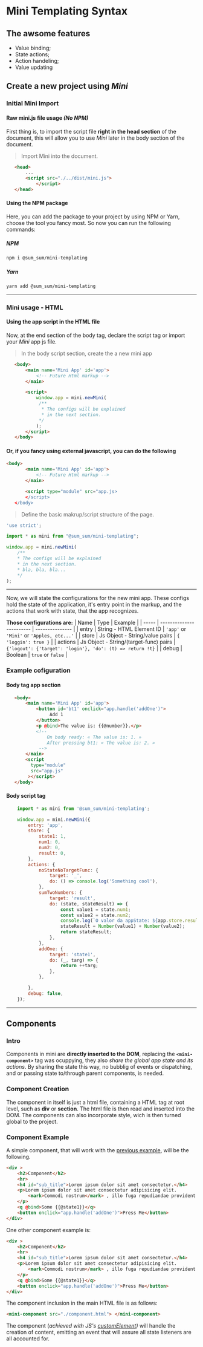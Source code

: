 # Mini Templating Syntax

## The awsome features

- Value binding;
- State actions;
- Action handeling;
- Value updating

## Create a new project using *Mini*

### **Initial Mini Import**

#### Raw mini.js file usage *(No NPM)*

First thing is, to import the script file **right in the head section**
of the document, this will allow you to use *Mini* later in the body
section of the document.

> Import Mini into the document.

```HTML
   <head>
       ...
       <script src="./../dist/mini.js">
           </script>
   </head>
```

#### Using the NPM package

Here, you can add the package to your project by using NPM or Yarn, choose the tool you fancy most. So now you can run the following commands:

##### NPM

```bash
npm i @sum_sum/mini-templating
```

##### Yarn

```bash
yarn add @sum_sum/mini-templating
```

---

### Mini usage - HTML

#### Using the app script in the HTML file

Now, at the end section of the body tag, declare the script tag or import your *Mini* app js file.

> In the body script section, create the a new mini app

```HTML
   <body>
       <main name='Mini App' id='app'>
           <!-- Future Html markup -->
       </main>

       <script>
           window.app = mini.newMini(
            /**
             * The configs will be explained
             * in the next section.
            */
           );
       </script>
   </body>
```

#### Or, if you fancy using external javascript, you can do the following

```html
<body>
       <main name='Mini App' id='app'>
           <!-- Future Html markup -->
       </main>

       <script type="module" src="app.js>
       </script>
   </body>
```

> Define the basic makrup/script structure of the page.

```javascript
'use strict';

import * as mini from "@sum_sum/mini-templating";

window.app = mini.newMini(
    /**
    * The configs will be explained
    * in the next section.
    * bla, bla, bla...
    */
);
```

---

Now, we will state the configurations for the new mini app.
These configs hold the state of the application, it's entry point in the markup, and the actions that work with state, that the app recognizes.

**Those configurations are:**
| Name | Type | Example |
| ----- | ------------------------ | --------------- |
| entry | String - HTML Element ID | `'app'` or `'Mini'` or `'Apples, etc...'` |
| store | Js Object - String/value pairs | `{ 'loggin': true }` |
| actions | Js Object - String/(target-func) pairs | `{'logout': {'target': 'login'}, 'do': (t) => return !t}` |
| debug | Boolean | `true` or `false` |

### **Example cofiguration**

#### **Body tag app section**

```HTML
   <body>
       <main name='Mini App' id='app'>
           <button id='bt1' onclick="app.handle('addOne')">
                Add 1
           </button>
           <p @bind>The value is: {{@number}}.</p>
           <!--
               On body ready: « The value is: 1. »
               After pressing bt1: « The value is: 2. »
            -->
       </main>
       <script
         type="module"
         src="app.js"
        ></script>
   </body>
```

#### **Body script tag**

```JavaScript
    import * as mini from '@sum_sum/mini-templating';

    window.app = mini.newMini({
        entry: 'app',
        store: {
            state1: 1,
            num1: 0,
            num2: 0,
            result: 0,
        },
        actions: {
            noStateNoTargetFunc: {
                target: '_',
                do: () => console.log('Something cool'),
            },
            sumTwoNumbers: {
                target: 'result',
                do: (state, stateResult) => {
                    const value1 = state.num1;
                    const value2 = state.num2;
                    console.log(`O valor da appState: ${app.store.result}`);
                    stateResult = Number(value1) + Number(value2);
                    return stateResult;
                },
            },
            addOne: {
                target: 'state1',
                do: (_, targ) => {
                    return ++targ;
                },
            },

        },
        debug: false,
    });
```

---

## Components

### Intro

Components in mini are **directly inserted to the DOM**, replacing the **`<mini-component>`** tag was ocuppying, they also *share the global app state and its actions*. By sharing the state this way, no bubblig of events or dispatching, and or passing state to/through parent components, is needed.

### Component Creation

The component in itself is just a html file, containing a HTML tag at root level, such as **div** or **section**. The html file is then read and inserted into the DOM. The components can also incorporate style, wich is then turned global to the project.

### Component Example

A simple component, that will work with the [previous example](#body-script-tag), will be the following.

```HTML
<div >
    <h2>Component</h2>
    <hr>
    <h4 id="sub_title">Lorem ipsum dolor sit amet consectetur.</h4>
    <p>Lorem ipsum dolor sit amet consectetur adipisicing elit.
        <mark>Commodi nostrum</mark> , illo fuga repudiandae provident non mollitia voluptatum corporis adipisci in voluptate labore. Ab totam placeat quos cumque molestiae ipsa repudiandae.
    </p>
    <q @bind>Some {{@state1}}</q>
    <button onclick="app.handle('addOne')">Press Me</button>
</div>
```

One other component example is:

```HTML
<div >
    <h2>Component</h2>
    <hr>
    <h4 id="sub_title">Lorem ipsum dolor sit amet consectetur.</h4>
    <p>Lorem ipsum dolor sit amet consectetur adipisicing elit.
        <mark>Commodi nostrum</mark> , illo fuga repudiandae provident non mollitia voluptatum corporis adipisci in voluptate labore. Ab totam placeat quos cumque molestiae ipsa repudiandae.
    </p>
    <q @bind>Some {{@state1}}</q>
    <button onclick="app.handle('addOne')">Press Me</button>
</div>
```

The component inclusion in the main HTML file is as follows:

```HTML
<mini-component src="./component.html"> </mini-component>
```

The component (*achieved with JS's [customElement](https://developer.mozilla.org/en-US/docs/Web/API/Window/customElements))* will handle the creation of content, emitting an event that will assure all state listeners are all accounted for.
